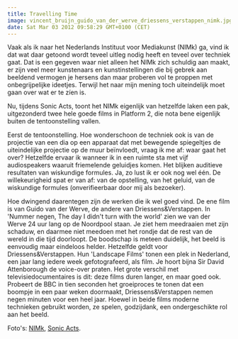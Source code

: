 ```yaml
---
title: Travelling Time
image: vincent_bruijn_guido_van_der_werve_driessens_verstappen_nimk.jpg
date: Sat Mar 03 2012 09:58:29 GMT+0100 (CET)
---
```


Vaak als ik naar het Nederlands Instituut voor Mediakunst (NIMk) ga, vind ik dat wat daar getoond wordt teveel uitleg nodig heeft en teveel over techniek gaat. Dat is een gegeven waar niet alleen het NIMk zich schuldig aan maakt, er zijn veel meer kunstenaars en kunstinstellingen die bij gebrek aan beeldend vermogen je hersens dan maar proberen vol te proppen met onbegrijpelijke ideetjes. Terwijl het naar mijn mening toch uiteindelijk moet gaan over wat er te zíen is.

Nu, tijdens Sonic Acts, toont het NIMk eigenlijk van hetzelfde laken een pak, uitgezonderd twee hele goede films in Platform 2, die nota bene eigenlijk buiten de tentoonstelling vallen.

Eerst de tentoonstelling. Hoe wonderschoon de techniek ook is van de projectie van een dia op een apparaat dat met bewegende spiegeltjes de uiteindelijke projectie op de muur beïnvloedt, vraag ik me af: waar gaat het over? Hetzelfde ervaar ik wanneer ik in een ruimte sta met vijf audiospeakers waaruit friemelende geluidjes komen. Het blijken auditieve resultaten van wiskundige formules. Ja, zo lust ik er ook nog wel één. De willekeurigheid spat er van af: van de opstelling, van het geluid, van de wiskundige formules (onverifieerbaar door mij als bezoeker).

Hoe dwingend daarentegen zijn de werken die ik wel goed vind. De ene film is van Guido van der Werve, de andere van Driessens&Verstappen. In 'Nummer negen, The day I didn't turn with the world' zien we van der Werve 24 uur lang op de Noordpool staan. Je ziet hem meedraaien met zijn schaduw, en daarmee niet meedoen met het rondje dat de rest van de wereld in die tijd doorloopt. De boodschap is meteen duidelijk, het beeld is eenvoudig maar eindeloos helder. Hetzelfde geldt voor Driessens&Verstappen. Hun 'Landscape Films' tonen een plek in Nederland, een jaar lang iedere week gefotografeerd, als film. Je hoort bijna Sir David Attenborough de voice-over praten. Het grote verschil met televisiedocumentaires is dit: deze films duren langer, en maar goed ook. Probeert de BBC in tien seconden het groeiproces te tonen dat een boompje in een paar weken doormaakt, Driessens&Verstappen nemen negen minuten voor een heel jaar. Hoewel in beide films moderne technieken gebruikt worden, ze spelen, godzijdank, een ondergeschikte rol aan het beeld.

Foto's: <a href="http://www.flickr.com/photos/nimk/1690566875/">NIMk</a>, <a href="http://www.flickr.com/photos/sonicacts/6944322761/">Sonic Acts</a>.

